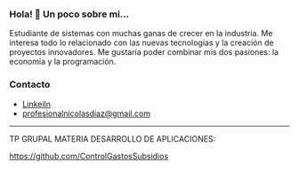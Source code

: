 ### Hola! 👋 Un poco sobre mi...

Estudiante de sistemas con muchas ganas de crecer en la industria. Me interesa todo lo relacionado con las nuevas tecnologías y la creación de proyectos innovadores. Me gustaría poder combinar mis dos pasiones: la economía y la programación.

### Contacto

 - [LinkeiIn](https://www.linkedin.com/in/profesional-nicolas-diaz/)
 - profesionalnicolasdiaz@gmail.com
 _____________________________________________________________
 
 TP GRUPAL MATERIA DESARROLLO DE APLICACIONES:
 
 https://github.com/ControlGastosSubsidios
 
 

<!--
**nicolasDunahur/nicolasDunahur** is a ✨ _special_ ✨ repository because its `README.md` (this file) appears on your GitHub profile.

### Skills
[!Python](https://img.shields.io/badge/PYTHON-<MESSAGE>-<COLOR>)
https://shields.io/
-->
